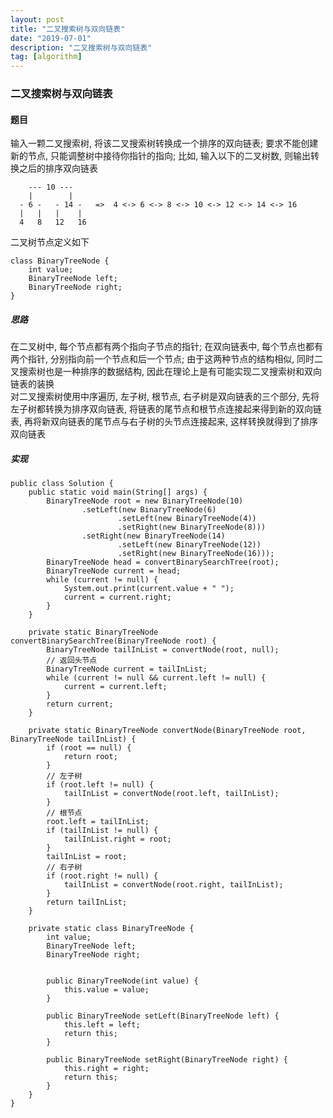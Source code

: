 ```yaml
---
layout: post
title: "二叉搜索树与双向链表"
date: "2019-07-01"
description: "二叉搜索树与双向链表"
tag: [algorithm]
---
```


### 二叉搜索树与双向链表

#### 题目
输入一颗二叉搜索树, 将该二叉搜索树转换成一个排序的双向链表; 要求不能创建新的节点, 只能调整树中接待你指针的指向; 比如, 输入以下的二叉树数, 则输出转换之后的排序双向链表
```
    --- 10 ---
    |        |      
  - 6 -   - 14 -   =>  4 <-> 6 <-> 8 <-> 10 <-> 12 <-> 14 <-> 16
  |   |   |    |    
  4   8   12   16
```
二叉树节点定义如下
```
class BinaryTreeNode {
    int value;
    BinaryTreeNode left;
    BinaryTreeNode right;
}
```

##### 思路
在二叉树中, 每个节点都有两个指向子节点的指针; 在双向链表中, 每个节点也都有两个指针, 分别指向前一个节点和后一个节点; 由于这两种节点的结构相似, 同时二叉搜索树也是一种排序的数据结构, 因此在理论上是有可能实现二叉搜索树和双向链表的装换  
对二叉搜索树使用中序遍历, 左子树, 根节点, 右子树是双向链表的三个部分, 先将左子树都转换为排序双向链表, 将链表的尾节点和根节点连接起来得到新的双向链表, 再将新双向链表的尾节点与右子树的头节点连接起来, 这样转换就得到了排序双向链表

##### 实现
```
public class Solution {
    public static void main(String[] args) {
        BinaryTreeNode root = new BinaryTreeNode(10)
                .setLeft(new BinaryTreeNode(6)
                        .setLeft(new BinaryTreeNode(4))
                        .setRight(new BinaryTreeNode(8)))
                .setRight(new BinaryTreeNode(14)
                        .setLeft(new BinaryTreeNode(12))
                        .setRight(new BinaryTreeNode(16)));
        BinaryTreeNode head = convertBinarySearchTree(root);
        BinaryTreeNode current = head;
        while (current != null) {
            System.out.print(current.value + " ");
            current = current.right;
        }
    }

    private static BinaryTreeNode convertBinarySearchTree(BinaryTreeNode root) {
        BinaryTreeNode tailInList = convertNode(root, null);
        // 返回头节点
        BinaryTreeNode current = tailInList;
        while (current != null && current.left != null) {
            current = current.left;
        }
        return current;
    }

    private static BinaryTreeNode convertNode(BinaryTreeNode root, BinaryTreeNode tailInList) {
        if (root == null) {
            return root;
        }
        // 左子树
        if (root.left != null) {
            tailInList = convertNode(root.left, tailInList);
        }
        // 根节点
        root.left = tailInList;
        if (tailInList != null) {
            tailInList.right = root;
        }
        tailInList = root;
        // 右子树
        if (root.right != null) {
            tailInList = convertNode(root.right, tailInList);
        }
        return tailInList;
    }

    private static class BinaryTreeNode {
        int value;
        BinaryTreeNode left;
        BinaryTreeNode right;


        public BinaryTreeNode(int value) {
            this.value = value;
        }

        public BinaryTreeNode setLeft(BinaryTreeNode left) {
            this.left = left;
            return this;
        }

        public BinaryTreeNode setRight(BinaryTreeNode right) {
            this.right = right;
            return this;
        }
    }
}
```
